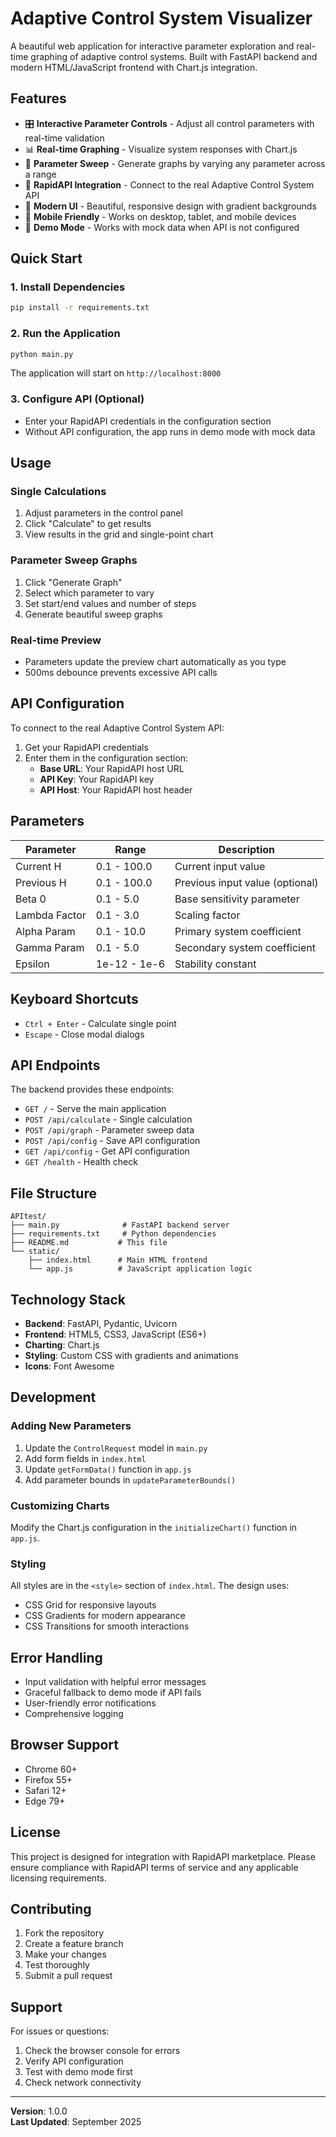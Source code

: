 # Adaptive Control System Visualizer

A beautiful web application for interactive parameter exploration and real-time graphing of adaptive control systems. Built with FastAPI backend and modern HTML/JavaScript frontend with Chart.js integration.

## Features

- 🎛️ **Interactive Parameter Controls** - Adjust all control parameters with real-time validation
- 📊 **Real-time Graphing** - Visualize system responses with Chart.js
- 🔄 **Parameter Sweep** - Generate graphs by varying any parameter across a range
- 🔌 **RapidAPI Integration** - Connect to the real Adaptive Control System API
- 🎨 **Modern UI** - Beautiful, responsive design with gradient backgrounds
- 📱 **Mobile Friendly** - Works on desktop, tablet, and mobile devices
- 🔧 **Demo Mode** - Works with mock data when API is not configured

## Quick Start

### 1. Install Dependencies

```bash
pip install -r requirements.txt
```

### 2. Run the Application

```bash
python main.py
```

The application will start on `http://localhost:8000`

### 3. Configure API (Optional)

- Enter your RapidAPI credentials in the configuration section
- Without API configuration, the app runs in demo mode with mock data

## Usage

### Single Calculations

1. Adjust parameters in the control panel
2. Click "Calculate" to get results
3. View results in the grid and single-point chart

### Parameter Sweep Graphs

1. Click "Generate Graph" 
2. Select which parameter to vary
3. Set start/end values and number of steps
4. Generate beautiful sweep graphs

### Real-time Preview

- Parameters update the preview chart automatically as you type
- 500ms debounce prevents excessive API calls

## API Configuration

To connect to the real Adaptive Control System API:

1. Get your RapidAPI credentials
2. Enter them in the configuration section:
   - **Base URL**: Your RapidAPI host URL
   - **API Key**: Your RapidAPI key
   - **API Host**: Your RapidAPI host header

## Parameters

| Parameter | Range | Description |
|-----------|-------|-------------|
| Current H | 0.1 - 100.0 | Current input value |
| Previous H | 0.1 - 100.0 | Previous input value (optional) |
| Beta 0 | 0.1 - 5.0 | Base sensitivity parameter |
| Lambda Factor | 0.1 - 3.0 | Scaling factor |
| Alpha Param | 0.1 - 10.0 | Primary system coefficient |
| Gamma Param | 0.1 - 5.0 | Secondary system coefficient |
| Epsilon | 1e-12 - 1e-6 | Stability constant |

## Keyboard Shortcuts

- `Ctrl + Enter` - Calculate single point
- `Escape` - Close modal dialogs

## API Endpoints

The backend provides these endpoints:

- `GET /` - Serve the main application
- `POST /api/calculate` - Single calculation
- `POST /api/graph` - Parameter sweep data
- `POST /api/config` - Save API configuration
- `GET /api/config` - Get API configuration
- `GET /health` - Health check

## File Structure

```
APItest/
├── main.py              # FastAPI backend server
├── requirements.txt     # Python dependencies
├── README.md           # This file
└── static/
    ├── index.html      # Main HTML frontend
    └── app.js          # JavaScript application logic
```

## Technology Stack

- **Backend**: FastAPI, Pydantic, Uvicorn
- **Frontend**: HTML5, CSS3, JavaScript (ES6+)
- **Charting**: Chart.js
- **Styling**: Custom CSS with gradients and animations
- **Icons**: Font Awesome

## Development

### Adding New Parameters

1. Update the `ControlRequest` model in `main.py`
2. Add form fields in `index.html`
3. Update `getFormData()` function in `app.js`
4. Add parameter bounds in `updateParameterBounds()`

### Customizing Charts

Modify the Chart.js configuration in the `initializeChart()` function in `app.js`.

### Styling

All styles are in the `<style>` section of `index.html`. The design uses:
- CSS Grid for responsive layouts
- CSS Gradients for modern appearance
- CSS Transitions for smooth interactions

## Error Handling

- Input validation with helpful error messages
- Graceful fallback to demo mode if API fails
- User-friendly error notifications
- Comprehensive logging

## Browser Support

- Chrome 60+
- Firefox 55+
- Safari 12+
- Edge 79+

## License

This project is designed for integration with RapidAPI marketplace. Please ensure compliance with RapidAPI terms of service and any applicable licensing requirements.

## Contributing

1. Fork the repository
2. Create a feature branch
3. Make your changes
4. Test thoroughly
5. Submit a pull request

## Support

For issues or questions:
1. Check the browser console for errors
2. Verify API configuration
3. Test with demo mode first
4. Check network connectivity

---

**Version**: 1.0.0  
**Last Updated**: September 2025
